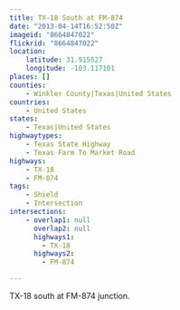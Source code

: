 ```yaml
---
title: TX-18 South at FM-874
date: "2013-04-14T16:52:50Z"
imageid: "8664847022"
flickrid: "8664847022"
location:
    latitude: 31.915527
    longitude: -103.117101
places: []
counties:
    - Winkler County|Texas|United States
countries:
    - United States
states:
    - Texas|United States
highwaytypes:
    - Texas State Highway
    - Texas Farm To Market Road
highways:
    - TX-18
    - FM-874
tags:
    - Shield
    - Intersection
intersections:
    - overlap1: null
      overlap2: null
      highways1:
        - TX-18
      highways2:
        - FM-874

---
```

TX-18 south at FM-874 junction.